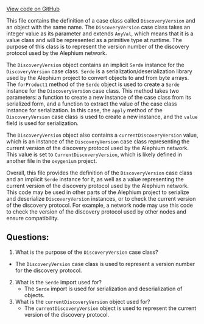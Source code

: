 [View code on GitHub](https://github.com/oxygenium/oxygenium/protocol/src/main/scala/org/oxygenium/protocol/DiscoveryVersion.scala)

This file contains the definition of a case class called `DiscoveryVersion` and an object with the same name. The `DiscoveryVersion` case class takes an integer value as its parameter and extends `AnyVal`, which means that it is a value class and will be represented as a primitive type at runtime. The purpose of this class is to represent the version number of the discovery protocol used by the Alephium network.

The `DiscoveryVersion` object contains an implicit `Serde` instance for the `DiscoveryVersion` case class. `Serde` is a serialization/deserialization library used by the Alephium project to convert objects to and from byte arrays. The `forProduct1` method of the `Serde` object is used to create a `Serde` instance for the `DiscoveryVersion` case class. This method takes two parameters: a function to create a new instance of the case class from its serialized form, and a function to extract the value of the case class instance for serialization. In this case, the `apply` method of the `DiscoveryVersion` case class is used to create a new instance, and the `value` field is used for serialization.

The `DiscoveryVersion` object also contains a `currentDiscoveryVersion` value, which is an instance of the `DiscoveryVersion` case class representing the current version of the discovery protocol used by the Alephium network. This value is set to `CurrentDiscoveryVersion`, which is likely defined in another file in the `oxygenium` project.

Overall, this file provides the definition of the `DiscoveryVersion` case class and an implicit `Serde` instance for it, as well as a value representing the current version of the discovery protocol used by the Alephium network. This code may be used in other parts of the Alephium project to serialize and deserialize `DiscoveryVersion` instances, or to check the current version of the discovery protocol. For example, a network node may use this code to check the version of the discovery protocol used by other nodes and ensure compatibility.
## Questions: 
 1. What is the purpose of the `DiscoveryVersion` case class?
   - The `DiscoveryVersion` case class is used to represent a version number for the discovery protocol.
2. What is the `Serde` import used for?
   - The `Serde` import is used for serialization and deserialization of objects.
3. What is the `currentDiscoveryVersion` object used for?
   - The `currentDiscoveryVersion` object is used to represent the current version of the discovery protocol.